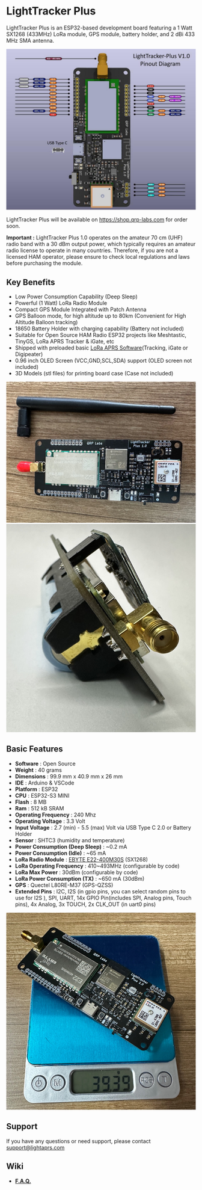 # LightTracker Plus

LightTracker Plus is an ESP32-based development board featuring a 1 Watt SX1268 (433MHz) LoRa module, GPS module, battery holder, and 2 dBi 433 MHz SMA antenna.

<img src="images/lightracker_plus_pinout.jpg" width="600">

LightTracker Plus will be available on https://shop.qrp-labs.com for order soon.

**Important :** LightTracker Plus 1.0 operates on the amateur 70 cm (UHF) radio band with a 30 dBm output power, which typically requires an amateur radio license to operate in many countries. Therefore, if you are not a licensed HAM operator, please ensure to check local regulations and laws before purchasing the module.

## Key Benefits

- Low Power Consumption Capability (Deep Sleep)
- Powerful (1 Watt) LoRa Radio Module
- Compact GPS Module Integrated with Patch Antenna
- GPS Balloon mode, for high altitude up to 80km (Convenient for High Altitude Balloon tracking)
- 18650 Battery Holder with charging capability (Battery not included)
- Suitable for Open Source HAM Radio ESP32 projects like Meshtastic, TinyGS, LoRa APRS Tracker & iGate, etc
- Shipped with preloaded basic [LoRa APRS Software](https://github.com/lightaprs/LightLoRaAPRS/)(Tracking, iGate or Digipeater)
- 0.96 inch OLED Screen (VCC,GND,SCL,SDA) support (OLED screen not included)
- 3D Models (stl files) for printing board case (Case not included)

<img src="images/lighttracker_plus_with_antenna.jpg" width="600">
<img src="images/lightracker_plus_sma_connector_and_battery_holder.jpg" width="600">

## Basic Features

- **Software** : Open Source
- **Weight** : 40 grams
- **Dimensions** : 99.9 mm x 40.9 mm x 26 mm
- **IDE** : Arduino & VSCode
- **Platform** : ESP32
- **CPU** : ESP32-S3 MINI
- **Flash** : 8 MB
- **Ram** : 512 kB SRAM
- **Operating Frequency** : 240 Mhz
- **Operating Voltage** : 3.3 Volt
- **Input Voltage** : 2.7 (min) - 5.5 (max) Volt via USB Type C 2.0 or Battery Holder
- **Sensor** : SHTC3 (humidity and temperature)
- **Power Consumption (Deep Sleep)** : ~0.2 mA
- **Power Consumption (Idle)** : ~65 mA
- **LoRa Radio Module** : [EBYTE E22-400M30S](https://www.cdebyte.com/products/E22-400M30S) (SX1268)
- **LoRa Operating Frequency** : 410~493MHz (configurable by code)
- **LoRa Max Power** : 30dBm (configurable by code)
- **LoRa Power Consumption (TX)** : ~650 mA (30dBm)
- **GPS** : Quectel L80RE-M37 (GPS-QZSS)
- **Extended Pins** : I2C, I2S (in gpio pins, you can select random pins to use for I2S ), SPI, UART, 14x GPIO Pin(includes SPI, Analog pins, Touch pins), 4x Analog, 3x TOUCH, 2x CLK_OUT (in uart0 pins)

<img src="images/lighttracker_plus_weight.jpg" width="600">

## Support

If you have any questions or need support, please contact support@lightaprs.com

## Wiki

* **[F.A.Q.](https://github.com/lightaprs/LightTracker-Plus-1.0/wiki/F.A.Q.)**
